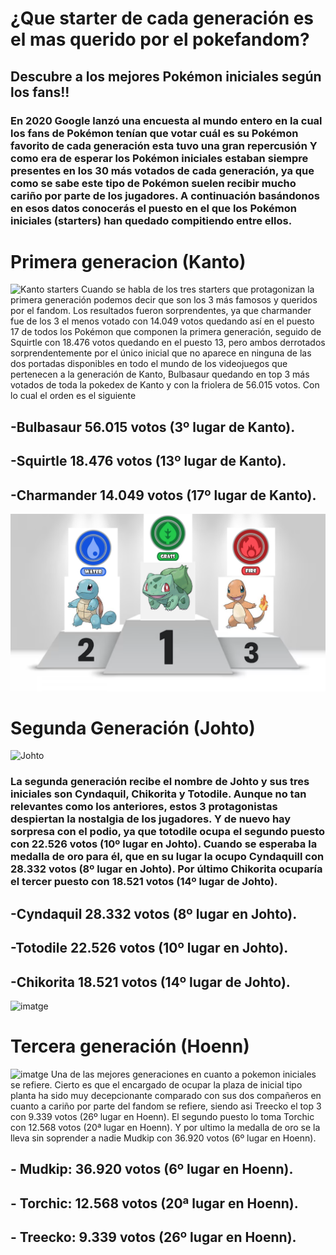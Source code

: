 # ¿Que starter de cada generación es el mas querido por el pokefandom?

## Descubre a los mejores Pokémon iniciales según los fans!!

### En 2020 Google lanzó una encuesta al mundo entero en la cual los fans de Pokémon tenían que votar cuál es su Pokémon favorito de cada generación esta tuvo una gran repercusión Y como era de esperar los Pokémon iniciales estaban siempre presentes en los 30 más votados de cada generación, ya que como se sabe este tipo de Pokémon suelen recibir mucho cariño por parte de los jugadores. A continuación basándonos en esos datos conocerás el puesto en el que los Pokémon iniciales (starters) han quedado compitiendo entre ellos.

# Primera generacion (Kanto)
![Kanto starters](https://static0.gamerantimages.com/wordpress/wp-content/uploads/2023/05/pokemon-kanto-region-starters-charmander-bulbasaur-squirtle.jpg)
Cuando se habla de los tres starters que protagonizan la primera generación podemos decir que son los 3 más famosos y queridos por el fandom. Los resultados fueron sorprendentes, ya que charmander fue de los 3 el menos votado con 14.049 votos quedando así en el puesto 17 de todos los Pokémon que componen la primera generación, seguido de Squirtle con 18.476 votos quedando en el puesto 13, pero ambos derrotados sorprendentemente por el único inicial que no aparece en ninguna de las dos portadas disponibles en todo el mundo de los videojuegos que pertenecen a la generación de Kanto, Bulbasaur quedando en top 3 más votados de toda la pokedex de Kanto y con la friolera de 56.015 votos. Con lo cual el orden es el siguiente

## -Bulbasaur 56.015 votos (3º lugar de Kanto).
## -Squirtle 18.476 votos (13º lugar de Kanto).
## -Charmander 14.049 votos (17º lugar de Kanto).

![KantoPodium](PodioKanto.png)

# Segunda Generación (Johto)
![Johto](https://www.google.com/url?sa=i&url=https%3A%2F%2Fwww.thegamer.com%2Fpokemon-every-johto-starter-evolution-ranked%2F&psig=AOvVaw1fI4CtO9w-dHV1FYUKyn9y&ust=1727349903161000&source=images&cd=vfe&opi=89978449&ved=0CBQQjRxqFwoTCMiY0tL_3YgDFQAAAAAdAAAAABAE)
### La segunda generación recibe el nombre de Johto y sus tres iniciales son Cyndaquil, Chikorita y Totodile. Aunque no tan relevantes como los anteriores, estos 3 protagonistas despiertan la nostalgia de los jugadores. Y de nuevo hay sorpresa con el podio, ya que totodile ocupa el segundo puesto con 22.526 votos (10º lugar en Johto). Cuando se esperaba la medalla de oro para él, que en su lugar la ocupo Cyndaquill con 28.332 votos (8º lugar en Johto). Por último Chikorita ocuparía el tercer puesto con 18.521 votos (14º lugar de Johto).

## -Cyndaquil 28.332 votos (8º lugar en Johto).
## -Totodile 22.526 votos (10º lugar en Johto).
## -Chikorita 18.521 votos (14º lugar de Johto).

![imatge](https://github.com/user-attachments/assets/781ec974-5da4-43be-9935-d6c1d3424d7c)

# Tercera generación (Hoenn)
![imatge](https://www.google.com/url?sa=i&url=https%3A%2F%2Fwww.eurogamer.es%2Fpokemon-go-3-tercera-generacion-lista-rubi-zafiro-hoenn&psig=AOvVaw1FZohT-EoMxruijAiE1Wty&ust=1727521925239000&source=images&cd=vfe&opi=89978449&ved=0CBQQjRxqFwoTCLDx1vH-4ogDFQAAAAAdAAAAABAE)
Una de las mejores generaciones en cuanto a pokemon iniciales se refiere. Cierto es que el encargado de ocupar la plaza de inicial tipo planta ha sido muy decepcionante comparado con sus dos compañeros en cuanto a cariño por parte del fandom se refiere, siendo asi Treecko el top 3 con 9.339 votos (26º lugar en Hoenn). El segundo puesto lo toma Torchic con 12.568 votos (20ª lugar en Hoenn). Y por ultimo la medalla de oro se la lleva sin soprender a nadie Mudkip con 36.920 votos (6º lugar en Hoenn).

## - Mudkip: 36.920 votos (6º lugar en Hoenn).
## - Torchic: 12.568 votos (20ª lugar en Hoenn).
## - Treecko: 9.339 votos (26º lugar en Hoenn).

